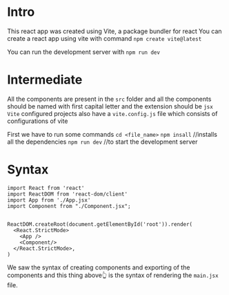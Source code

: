 # Intro
This react app was created using Vite, a package bundler for react
You can create a react app using vite with command `npm create vite@latest`

You can run the development server with `npm run dev`

# Intermediate
All the components are present in the `src` folder and all the components should be named with first capital letter and the extension should be `jsx`
`Vite` configured projects also have a `vite.config.js` file which consists of configurations of vite

First we have to run some commands
`cd <file_name>`
`npm insall` //installs all the dependencies
`npm run dev` //to start the development server

# Syntax

```
import React from 'react'
import ReactDOM from 'react-dom/client'
import App from './App.jsx'
import Component from "./Component.jsx";


ReactDOM.createRoot(document.getElementById('root')).render(
  <React.StrictMode>
    <App />
    <Component/>
  </React.StrictMode>,
)
```
We saw the syntax of creating components and exporting of the components and this thing above👆 is the syntax of rendering the `main.jsx` file.